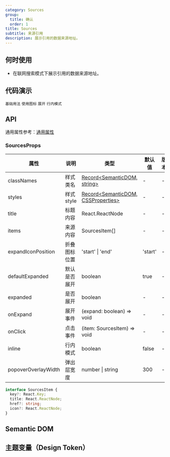 ```yaml
---
category: Sources
group:
  title: 确认
  order: 1
title: Sources
subtitle: 来源引用
description: 展示引用的数据来源地址。
---
```


## 何时使用

- 在联网搜索模式下展示引用的数据来源地址。

## 代码演示

<!-- prettier-ignore -->
<code src="./demo/basic.tsx">基础用法</code>
<code src="./demo/icon.tsx">使用图标</code>
<code src="./demo/expand.tsx">展开</code>
<code src="./demo/inline.tsx">行内模式</code>

## API

通用属性参考：[通用属性](/docs/react/common-props)

### SourcesProps

| 属性 | 说明 | 类型 | 默认值 | 版本 |
| --- | --- | --- | --- | --- |
| classNames | 样式类名 | [Record<SemanticDOM, string>](#semantic-dom) | - | - |
| styles | 样式 style | [Record<SemanticDOM, CSSProperties>](#semantic-dom) | - | - |
| title | 标题内容 | React.ReactNode | - | - |
| items | 来源内容 | SourcesItem[] | - | - |
| expandIconPosition | 折叠图标位置 | 'start' \| 'end' | 'start' | - |
| defaultExpanded | 默认是否展开 | boolean | true | - |
| expanded | 是否展开 | boolean | - | - |
| onExpand | 展开事件 | (expand: boolean) => void | - | - |
| onClick | 点击事件 | (item: SourcesItem) => void | - | - |
| inline | 行内模式 | boolean | false | - |
| popoverOverlayWidth | 弹出层宽度 | number \| string | 300 | - |

```typescript
interface SourcesItem {
  key?: React.Key;
  title: React.ReactNode;
  href?: string;
  icon?: React.ReactNode;
}
```

## Semantic DOM

<code src="./demo/_semantic.tsx" simplify="true"></code>

## 主题变量（Design Token）

<ComponentTokenTable component="Sources"></ComponentTokenTable>
